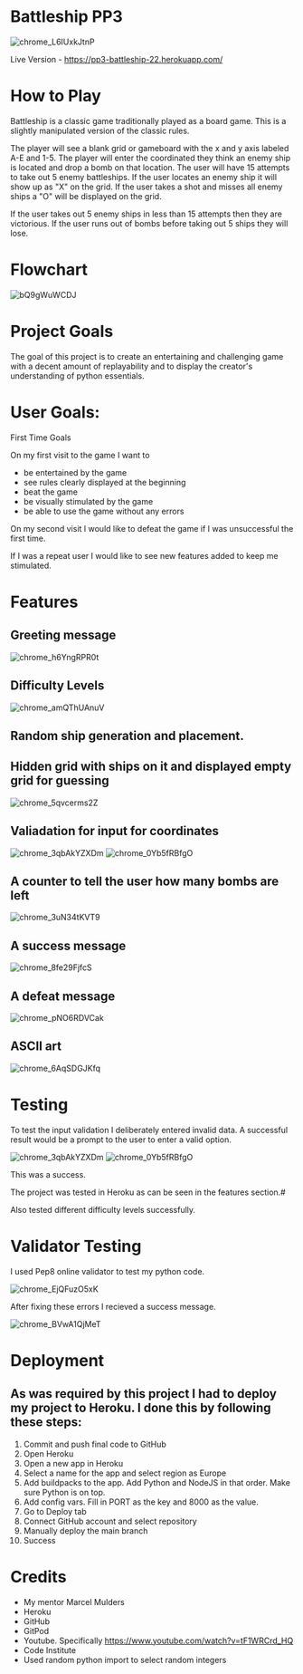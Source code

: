 # Battleship PP3 

![chrome_L6IUxkJtnP](https://user-images.githubusercontent.com/103134533/182044621-499146e0-fa9f-4bf3-872d-10501771f192.png)

Live Version - https://pp3-battleship-22.herokuapp.com/

# How to Play

Battleship is a classic game traditionally played as a board game. This is a slightly manipulated version of the classic rules.

The player will see a blank grid or gameboard with the x and y axis labeled A-E and 1-5. The player will enter the coordinated they think an enemy ship is located and drop a bomb on that location. The user will have 15 attempts to take out 5 enemy battleships. If the user locates an enemy ship it will show up as "X" on the grid. If the user takes a shot and misses all enemy ships a "O" will be displayed on the grid. 

If the user takes out 5 enemy ships in less than 15 attempts then they are victorious. If the user runs out of bombs before taking out 5 ships they will lose.

# Flowchart

![bQ9gWuWCDJ](https://user-images.githubusercontent.com/103134533/182043570-150a0117-16ab-4663-abab-66974f167056.png)

# Project Goals 

The goal of this project is to create an entertaining and challenging game with a decent amount of replayability and to display the creator's understanding of python essentials. 

# User Goals:
First Time Goals

On my first visit to the game I want to 

- be entertained by the game 
- see rules clearly displayed at the beginning 
- beat the game
- be visually stimulated by the game 
- be able to use the game without any errors

On my second visit I would like to defeat the game if I was unsuccessful the first time.

If I was a repeat user I would like to see new features added to keep me stimulated. 

# Features 

## Greeting message 


![chrome_h6YngRPR0t](https://user-images.githubusercontent.com/103134533/182042266-1c54ed32-9065-4bd1-adc8-4585919882b8.png)

## Difficulty Levels

![chrome_amQThUAnuV](https://user-images.githubusercontent.com/103134533/182248270-77ef9481-d3f0-48d8-857c-3899125a3881.png)


## Random ship generation and placement.

## Hidden grid with ships on it and displayed empty grid for guessing


![chrome_5qvcerms2Z](https://user-images.githubusercontent.com/103134533/182042270-38a2d89a-8728-4c80-be62-6137ad3234e7.png)

## Valiadation for input for coordinates 


![chrome_3qbAkYZXDm](https://user-images.githubusercontent.com/103134533/182042252-873dd6a7-002b-4dc1-a573-edd8109a5c84.png)
![chrome_0Yb5fRBfgO](https://user-images.githubusercontent.com/103134533/182042257-dac69631-26c2-4b38-b820-fa2d6bef38df.png)

## A counter to tell the user how many bombs are left 


![chrome_3uN34tKVT9](https://user-images.githubusercontent.com/103134533/182042247-ca31efc6-7b9e-4648-bf4a-dee646ad7255.png)

## A success message 


![chrome_8fe29FjfcS](https://user-images.githubusercontent.com/103134533/182042220-c4c917c0-cfb3-4a86-b688-99ef171d73af.png)


## A defeat message 


![chrome_pNO6RDVCak](https://user-images.githubusercontent.com/103134533/182042224-526a2918-775a-485b-80ce-29e42d658054.png)

## ASCII art 


![chrome_6AqSDGJKfq](https://user-images.githubusercontent.com/103134533/182042226-fefe8c75-772e-45b4-9b84-ee80c883e47f.png)

# Testing 

To test the input validation I deliberately entered invalid data. A successful result would be a prompt to the user to enter a valid option.

![chrome_3qbAkYZXDm](https://user-images.githubusercontent.com/103134533/182204606-591273d3-03da-4bf6-aa7e-e5eac27fe026.png)
![chrome_0Yb5fRBfgO](https://user-images.githubusercontent.com/103134533/182204632-3c3715b2-c70b-4c33-a119-3d3ad14af579.png)

This was a success. 

The project was tested in Heroku as can be seen in the features section.#

Also tested different difficulty levels successfully.


# Validator Testing

I used Pep8 online validator to test my python code. 

![chrome_EjQFuzO5xK](https://user-images.githubusercontent.com/103134533/182044352-d8d1b919-3cdf-485b-a676-4840b9c57102.png)

After fixing these errors I recieved a success message.

![chrome_BVwA1QjMeT](https://user-images.githubusercontent.com/103134533/182044372-482bc4c8-8132-47d7-b4c2-406ec5a501cf.png)




# Deployment

## As was required by this project I had to deploy my project to Heroku. I done this by following these steps: 

1. Commit and push final code to GitHub
2. Open Heroku
3. Open a new app in Heroku
4. Select a name for the app and select region as Europe
5. Add buildpacks to the app. Add Python and NodeJS in that order. Make sure Python is on top.
6. Add config vars. Fill in PORT as the key and 8000 as the value.
7. Go to Deploy tab 
8. Connect GitHub account and select repository
9. Manually deploy the main branch
10. Success


# Credits 

- My mentor Marcel Mulders 
- Heroku 
- GitHub
- GitPod
- Youtube. Specifically https://www.youtube.com/watch?v=tF1WRCrd_HQ
- Code Institute 
- Used random python import to select random integers
